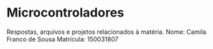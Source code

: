 # Microcontroladores
Respostas, arquivos e projetos relacionados à matéria. 
Nome: Camila Franco de Sousa Matrícula: 150031807
